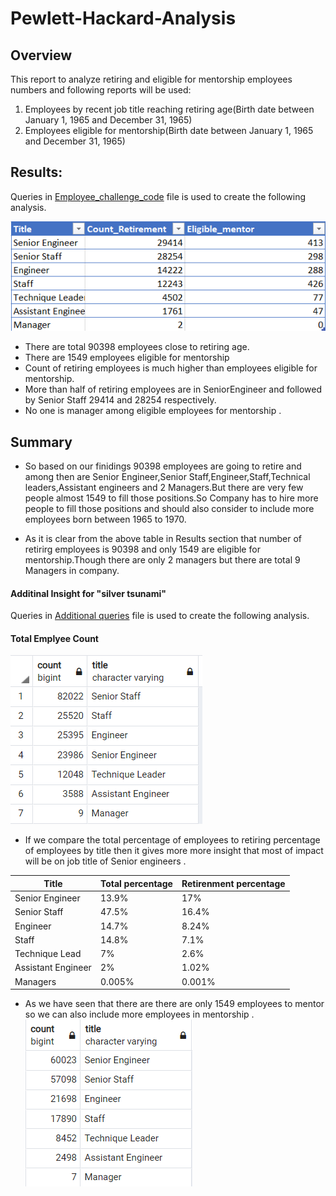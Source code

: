 # Pewlett-Hackard-Analysis

## Overview
This report to analyze  retiring and eligible for mentorship employees numbers and following reports will be used:
1.	Employees by recent job title reaching  retiring age(Birth date between January 1, 1965 and December 31, 1965)
2.	Employees eligible for mentorship(Birth date between January 1, 1965 and December 31, 1965)

## Results:
Queries in 
[Employee_challenge_code](https://github.com/ajinderbains/Pewlett-Hackard-Analysis/blob/master/Queries/Employee_Challenge_code.sql) 
file  is used to create the following analysis.

![chart1](https://github.com/ajinderbains/Pewlett-Hackard-Analysis/blob/master/Resources/retmentorcount.png)

- There are total 90398 employees close to retiring age.
- There are 1549 employees eligible for mentorship
- Count of retiring employees is much higher than employees eligible for mentorship.
- More than half of retiring employees are in  SeniorEngineer and followed by Senior Staff 29414 and 28254 respectively.
- No one is manager among eligible employees for mentorship .

## Summary

- So based on our finidings 90398 employees are going to retire and among then are Senior Engineer,Senior Staff,Engineer,Staff,Technical leaders,Assistant engineers and 2 Managers.But there are very few people almost 1549 to fill those positions.So Company has to hire more people to fill those positions and should also consider to include more employees born between 1965 to 1970.

- As it is clear from the above table in Results section that number of retirirg employees is 90398 and only 1549 are eligible for mentorship.Though there are only 2 managers but there are total 9 Managers in company.

#### Additinal Insight for "silver tsunami"
Queries in 
[Additional queries](https://github.com/ajinderbains/Pewlett-Hackard-Analysis/blob/master/Resources/additionalqueries.sql) 
file  is used to create the following analysis.
  #### Total Emplyee Count
  ![chart2](https://github.com/ajinderbains/Pewlett-Hackard-Analysis/blob/master/Resources/currempco.png)
- If we compare the total percentage of employees to retiring percentage of employees by title then it gives more more insight that most of impact will be on job title of  Senior engineers .

| Title | Total percentage | Retirenment percentage |
| --- | --- | --- |
| Senior Engineer | 13.9% |17% |
| Senior Staff | 47.5%|16.4% |
|  Engineer | 14.7% |8.24% |
| Staff | 14.8% |7.1% |
| Technique Lead | 7% |2.6% |
| Assistant Engineer | 2% |1.02% |
| Managers | 0.005% |0.001% |

- As we have seen that there are there are only 1549 employees to mentor so we can also include more employees in mentorship .
 ![chart3](https://github.com/ajinderbains/Pewlett-Hackard-Analysis/blob/master/Resources/empcount1956to1965.png)

